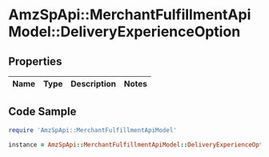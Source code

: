 # AmzSpApi::MerchantFulfillmentApiModel::DeliveryExperienceOption

## Properties

Name | Type | Description | Notes
------------ | ------------- | ------------- | -------------

## Code Sample

```ruby
require 'AmzSpApi::MerchantFulfillmentApiModel'

instance = AmzSpApi::MerchantFulfillmentApiModel::DeliveryExperienceOption.new()
```


